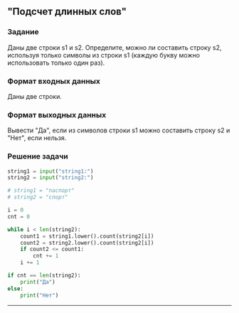 ## "Подсчет длинных слов"

### Задание

Даны две строки s1 и s2. Определите, можно ли составить строку s2, используя только символы из строки s1 (каждую букву можно использовать только один раз).

### Формат входных данных

Даны две строки.

### Формат выходных данных

Вывести "Да", если из символов строки s1 можно составить строку s2 и "Нет", если нельзя.

### Решение задачи

```python
string1 = input("string1:")
string2 = input("string2:")

# string1 = "паспорт"
# string2 = "спорт"

i = 0
cnt = 0

while i < len(string2):
    count1 = string1.lower().count(string2[i])
    count2 = string2.lower().count(string2[i])
    if count2 <= count1:
        cnt += 1
    i += 1

if cnt == len(string2):
    print("Да")
else:
    print("Нет")

```

---

